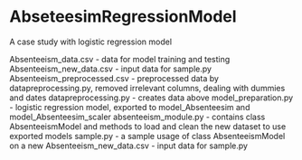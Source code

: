 # AbseteesimRegressionModel
 A case study with logistic regression model

Absenteeism_data.csv - data for model training and testing
Absenteeism_new_data.csv - input data for sample.py 
Absenteeism_preprocessed.csv - preprocessed data by datapreprocessing.py, removed irrelevant columns, dealing with dummies and dates
datapreprocessing.py - creates data above
model_preparation.py - logistic regression model, exported to model_Absenteesim and model_Absenteesim_scaler 
absenteeism_module.py - contains class AbsenteeismModel and methods to load and clean the new dataset to use exported models 
sample.py - a sample usage of class AbsenteeismModel on a new Absenteeism_new_data.csv - input data for sample.py 


